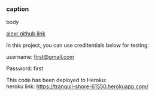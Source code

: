 ### caption

body

[alexr github link](https://github.com/alexr007)

In this project, you can use creditentials below for testing: 

username: first@gmail.com 

Password: first          

This code has been deployed to Heroku:   
heroku link: https://tranquil-shore-61550.herokuapp.com/     
